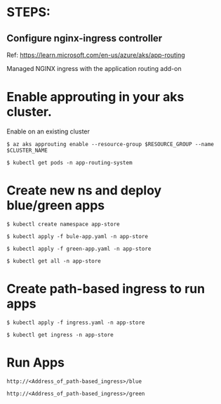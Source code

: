 # STEPS:

## Configure nginx-ingress controller

Ref:  https://learn.microsoft.com/en-us/azure/aks/app-routing

Managed NGINX ingress with the application routing add-on

# Enable approuting in your aks cluster.

Enable on an existing cluster

`$ az aks approuting enable --resource-group $RESOURCE_GROUP --name $CLUSTER_NAME`

`$ kubectl get pods -n app-routing-system`

# Create new ns and deploy blue/green apps

`$ kubectl create namespace app-store`

`$ kubectl apply -f bule-app.yaml -n app-store`

`$ kubectl apply -f green-app.yaml -n app-store`

`$ kubectl get all -n app-store`

# Create path-based ingress to run apps

`$ kubectl apply -f ingress.yaml -n app-store`

`$ kubectl get ingress -n app-store`

# Run Apps

`http://<Address_of_path-based_ingress>/blue`

`http://<Address_of_path-based_ingress>/green`
